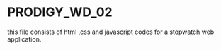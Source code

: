# PRODIGY_WD_02
this file consists of html ,css and javascript codes for a stopwatch web application.
